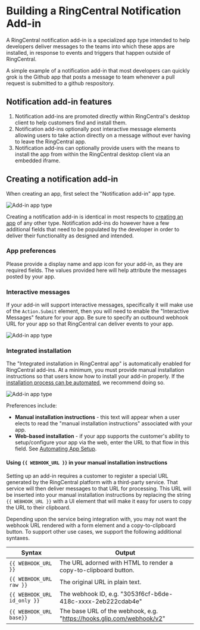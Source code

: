 # Building a RingCentral Notification Add-in

A RingCentral notification add-in is a specialized app type intended to help developers deliver messages to the teams into which these apps are installed, in response to events and triggers that happen outside of RingCentral.

A simple example of a notification add-in that most developers can quickly grok is the Github app that posts a message to team whenever a pull request is submitted to a github respository.

## Notification add-in features

1. Notification add-ins are promoted directly within RingCentral's desktop client to help customers find and install them. 
2. Notification add-ins optionally post interactive message elements allowing users to take action directly on a message without ever having to leave the RingCentral app. 
3. Notification add-ins can optionally provide users with the means to install the app from within the RingCentral desktop client via an embedded iframe.

## Creating a notification add-in

When creating an app, first select the "Notification add-in" app type. 

![Add-in app type](../addin-app-type.png)

Creating a notification add-in is identical in most respects to [creating an app](../../../basics/create-app/) of any other type. Notification add-ins do however have a few additional fields that need to be populated by the developer in order to deliver their functionality as designed and intended. 

### App preferences

Please provide a display name and app icon for your add-in, as they are required fields. The values provided here will help attribute the messages posted by your app.

### Interactive messages

If your add-in will support interactive messages, specifically it will make use of the `Action.Submit` element, then you will need to enable the "Interactive Messages" feature for your app. Be sure to specify an outbound webhook URL for your app so that RingCentral can deliver events to your app. 

![Add-in app type](../interactive-message-options.png)

### Integrated installation

The "Integrated installation in RingCentral app" is automatically enabled for RingCentral add-ins. At a minimum, you must provide manual installation instructions so that users know how to install your add-in properly. If the [installation process can be automated](../installation/), we recommend doing so. 

![Add-in app type](../install-options.png)

Preferences include:

* **Manual installation instructions** - this text will appear when a user elects to read the "manual installation instructions" associated with your app.
* **Web-based installation** - if your app supports the customer's ability to setup/configure your app via the web, enter the URL to that flow in this field. See [Automating App Setup](../installation/).

#### Using `{{ WEBHOOK_URL }}` in your manual installation instructions

Setting up an add-in requires a customer to register a special URL generated by the RingCentral platform with a third-party service. That service will then deliver messages to that URL for processing. This URL will be inserted into your manual installation instructions by replacing the string `{{ WEBHOOK_URL }}` with a UI element that will make it easy for users to copy the URL to their clipboard.

Depending upon the service being integration with, you may not want the webhook URL rendered with a form element and a copy-to-clipboard button. To support other use cases, we support the following additional syntaxes.

| Syntax | Output |
|-|-|
| `{{ WEBHOOK_URL }}` | The URL adorned with HTML to render a copy-to-clipboard button. |
| `{{ WEBHOOK_URL raw }}` | The original URL in plain text. |
| `{{ WEBHOOK_URL id_only }}` | The webhook ID, e.g. "3053f6cf-b6de-418c-xxxx-2eb222cdab4e" |
| `{{ WEBHOOK_URL base}}` | The base URL of the webhook, e.g. "https://hooks.glip.com/webhook/v2" |

